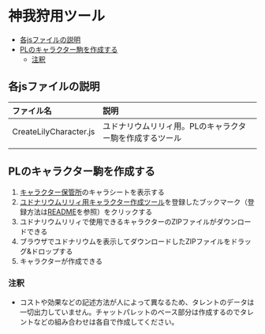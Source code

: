 # 神我狩用ツール<!-- omit in toc -->

- [各jsファイルの説明](#各jsファイルの説明)
- [PLのキャラクター駒を作成する](#plのキャラクター駒を作成する)
  - [注釈](#注釈)

## 各jsファイルの説明

| ファイル名             | 説明                                                                                             |
| :--------------------- | :----------------------------------------------------------------------------------------------- |
| CreateLilyCharacter.js | ユドナリウムリリィ用。PLのキャラクター駒を作成するツール                                         |
|                        |                                                                                                  |

## PLのキャラクター駒を作成する

1. [キャラクター保管所](https://charasheet.vampire-blood.net/kmgkr_pc_making.html)のキャラシートを表示する
1. [ユドナリウムリリィ用キャラクター作成ツール](CreateLilyCharacter.js)を登録したブックマーク（登録方法は[README](../README.md)を参照）をクリックする
1. ユドナリウムリリィで使用できるキャラクターのZIPファイルがダウンロードできる
1. ブラウザでユドナリウムを表示してダウンロードしたZIPファイルをドラッグ&ドロップする
1. キャラクターが作成できる

### 注釈

- コストや効果などの記述方法が人によって異なるため、タレントのデータは一切出力していません。チャットパレットのベース部分は作成するのでタレントなどの組み合わせは各自で作成してください。
